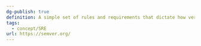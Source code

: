 ```yaml
---
dg-publish: true
definition: A simple set of rules and requirements that dictate how version numbers are assigned and incremented.
tags:
  - concept/SRE
url: https://semver.org/
---
```

